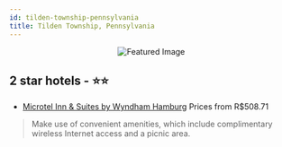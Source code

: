 ```yaml
---
id: tilden-township-pennsylvania
title: Tilden Township, Pennsylvania
---
```


<center><img src="https://i.travelapi.com/hotels/1000000/980000/972800/972766/bf9ceb13_z.jpg" alt="Featured Image" /></center>


##  2 star hotels - ⭐️⭐️

-    [Microtel Inn & Suites by Wyndham Hamburg](https://us.hurb.com/hotels/tilden-township/microtel-inn-suites-by-wyndham-hamburg-JNP-JP073918?cmp=18055) Prices from R$508.71
   > Make use of convenient amenities, which include complimentary wireless Internet access and a picnic area.
